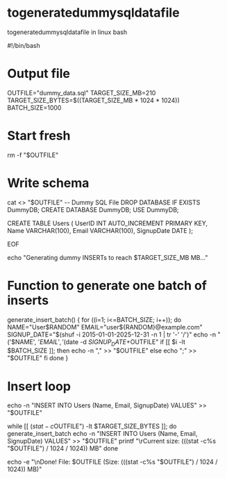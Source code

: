# togeneratedummysqldatafile
togeneratedummysqldatafile
in linux bash

#!/bin/bash

# Output file
OUTFILE="dummy_data.sql"
TARGET_SIZE_MB=210
TARGET_SIZE_BYTES=$((TARGET_SIZE_MB * 1024 * 1024))
BATCH_SIZE=1000

# Start fresh
rm -f "$OUTFILE"

# Write schema
cat <<EOF >> "$OUTFILE"
-- Dummy SQL File
DROP DATABASE IF EXISTS DummyDB;
CREATE DATABASE DummyDB;
USE DummyDB;

CREATE TABLE Users (
    UserID INT AUTO_INCREMENT PRIMARY KEY,
    Name VARCHAR(100),
    Email VARCHAR(100),
    SignupDate DATE
);

EOF

echo "Generating dummy INSERTs to reach $TARGET_SIZE_MB MB..."

# Function to generate one batch of inserts
generate_insert_batch() {
    for ((i=1; i<=BATCH_SIZE; i++)); do
        NAME="User$RANDOM"
        EMAIL="user${RANDOM}@example.com"
        SIGNUP_DATE="$(shuf -i 2015-01-01-2025-12-31 -n 1 | tr '-' '/')"
        echo -n "('$NAME', '$EMAIL', '$(date -d $SIGNUP_DATE +%F)')" >> "$OUTFILE"
        if [[ $i -lt $BATCH_SIZE ]]; then
            echo -n "," >> "$OUTFILE"
        else
            echo ";" >> "$OUTFILE"
        fi
    done
}

# Insert loop
echo -n "INSERT INTO Users (Name, Email, SignupDate) VALUES" >> "$OUTFILE"

while [[ $(stat -c%s "$OUTFILE") -lt $TARGET_SIZE_BYTES ]]; do
    generate_insert_batch
    echo -n "INSERT INTO Users (Name, Email, SignupDate) VALUES" >> "$OUTFILE"
    printf "\rCurrent size: $(($(stat -c%s "$OUTFILE") / 1024 / 1024)) MB"
done

echo -e "\nDone! File: $OUTFILE (Size: $(($(stat -c%s "$OUTFILE") / 1024 / 1024)) MB)"

